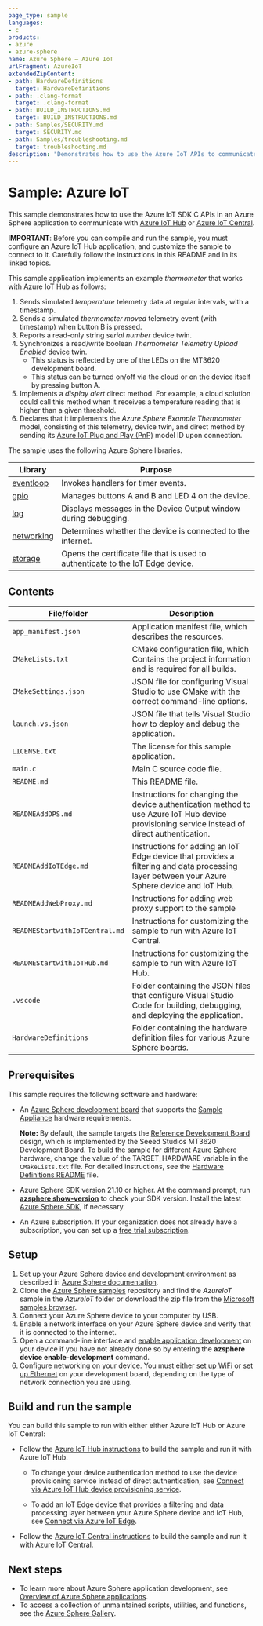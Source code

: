 ```yaml
---
page_type: sample
languages:
- c
products:
- azure
- azure-sphere
name: Azure Sphere – Azure IoT
urlFragment: AzureIoT
extendedZipContent:
- path: HardwareDefinitions
  target: HardwareDefinitions
- path: .clang-format
  target: .clang-format
- path: BUILD_INSTRUCTIONS.md
  target: BUILD_INSTRUCTIONS.md
- path: Samples/SECURITY.md
  target: SECURITY.md
- path: Samples/troubleshooting.md
  target: troubleshooting.md
description: "Demonstrates how to use the Azure IoT APIs to communicate with Azure IoT Central or Azure IoT Hub."
---
```


# Sample: Azure IoT

This sample demonstrates how to use the Azure IoT SDK C APIs in an Azure Sphere application to communicate with [Azure IoT Hub](https://docs.microsoft.com/azure/iot-fundamentals/iot-introduction) or [Azure IoT Central](https://docs.microsoft.com/azure/iot-central/core/overview-iot-central).

**IMPORTANT**: Before you can compile and run the sample, you must configure an Azure IoT Hub application, and customize the sample to connect to it. Carefully follow the instructions in this README and in its linked topics.

This sample application implements an example *thermometer* that works with Azure IoT Hub as follows:

1. Sends simulated *temperature* telemetry data at regular intervals, with a timestamp.
1. Sends a simulated *thermometer moved* telemetry event (with timestamp) when button B is pressed.
1. Reports a read-only string *serial number* device twin.
1. Synchronizes a read/write boolean *Thermometer Telemetry Upload Enabled* device twin.
   - This status is reflected by one of the LEDs on the MT3620 development board.
   - This status can be turned on/off via the cloud or on the device itself by pressing button A.
1. Implements a *display alert* direct method. For example, a cloud solution could call this method when it receives a temperature reading that is higher than a given threshold.
1. Declares that it implements the *Azure Sphere Example Thermometer* model, consisting of this telemetry, device twin, and direct method by sending its [Azure IoT Plug and Play (PnP)](https://docs.microsoft.com/azure/iot-pnp/overview-iot-plug-and-play) model ID upon connection.

The sample uses the following Azure Sphere libraries.

| Library | Purpose |
|---------|---------|
| [eventloop](https://docs.microsoft.com/azure-sphere/reference/applibs-reference/applibs-eventloop/eventloop-overview) | Invokes handlers for timer events. |
| [gpio](https://docs.microsoft.com/azure-sphere/reference/applibs-reference/applibs-gpio/gpio-overview) | Manages buttons A and B and LED 4 on the device. |
| [log](https://docs.microsoft.com/azure-sphere/reference/applibs-reference/applibs-log/log-overview) | Displays messages in the Device Output window during debugging. |
| [networking](https://docs.microsoft.com/azure-sphere/reference/applibs-reference/applibs-networking/networking-overview) | Determines whether the device is connected to the internet. |
| [storage](https://docs.microsoft.com/azure-sphere/reference/applibs-reference/applibs-storage/storage-overview) | Opens the certificate file that is used to authenticate to the IoT Edge device. |

## Contents

| File/folder                    | Description |
|--------------------------------|-------------|
| `app_manifest.json`            | Application manifest file, which describes the resources. |
| `CMakeLists.txt`               | CMake configuration file, which Contains the project information and is required for all builds. |
| `CMakeSettings.json`           | JSON file for configuring Visual Studio to use CMake with the correct command-line options. |
| `launch.vs.json`               | JSON file that tells Visual Studio how to deploy and debug the application. |
| `LICENSE.txt`                  | The license for this sample application. |
| `main.c`                       | Main C source code file. |
| `README.md`                    | This README file. |
| `READMEAddDPS.md`              | Instructions for changing the device authentication method to use Azure IoT Hub device provisioning service instead of direct authentication. |
| `READMEAddIoTEdge.md`          | Instructions for adding an IoT Edge device that provides a filtering and data processing layer between your Azure Sphere device and IoT Hub. |
| `READMEAddWebProxy.md`          | Instructions for adding web proxy support to the sample |
| `READMEStartwithIoTCentral.md` | Instructions for customizing the sample to run with Azure IoT Central. |
| `READMEStartwithIoTHub.md`     | Instructions for customizing the sample to run with Azure IoT Hub. |
| `.vscode`                      | Folder containing the JSON files that configure Visual Studio Code for building, debugging, and deploying the application. |
| `HardwareDefinitions`          | Folder containing the hardware definition files for various Azure Sphere boards. |

## Prerequisites

This sample requires the following software and hardware:

- An [Azure Sphere development board](https://aka.ms/azurespheredevkits) that supports the [Sample Appliance](../../HardwareDefinitions) hardware requirements.

   **Note:** By default, the sample targets the [Reference Development Board](https://docs.microsoft.com/azure-sphere/hardware/mt3620-reference-board-design) design, which is implemented by the Seeed Studios MT3620 Development Board. To build the sample for different Azure Sphere hardware, change the value of the TARGET_HARDWARE variable in the `CMakeLists.txt` file. For detailed instructions, see the [Hardware Definitions README](../../HardwareDefinitions/README.md) file.

- Azure Sphere SDK version 21.10 or higher. At the command prompt, run [**azsphere show-version**](https://docs.microsoft.com/azure-sphere/reference/azsphere-show-version) to check your SDK version. Install the latest [Azure Sphere SDK](https://docs.microsoft.com/azure-sphere/install/install-sdk), if necessary.

- An Azure subscription. If your organization does not already have a subscription, you can set up a [free trial subscription](https://azure.microsoft.com/free/?v=17.15).

## Setup

1. Set up your Azure Sphere device and development environment as described in [Azure Sphere documentation](https://docs.microsoft.com/azure-sphere/install/overview).
1. Clone the [Azure Sphere samples](https://github.com/Azure/azure-sphere-samples) repository and find the *AzureIoT* sample in the *AzureIoT* folder or download the zip file from the [Microsoft samples browser](/samples/azure/azure-sphere-samples/azureiot/).
1. Connect your Azure Sphere device to your computer by USB.
1. Enable a network interface on your Azure Sphere device and verify that it is connected to the internet.
1. Open a command-line interface and [enable application development](https://docs.microsoft.com/azure-sphere/reference/azsphere-device#enable-development) on your device if you have not already done so by entering the **azsphere device enable-development** command.
1. Configure networking on your device. You must either [set up WiFi](https://docs.microsoft.com/azure-sphere/install/configure-wifi#set-up-wi-fi-on-your-azure-sphere-device) or [set up Ethernet](https://docs.microsoft.com/azure-sphere/network/connect-ethernet) on your development board, depending on the type of network connection you are using.

## Build and run the sample

You can build this sample to run with either either Azure IoT Hub or Azure IoT Central:

- Follow the [Azure IoT Hub instructions](./READMEStartWithIoTHub.md) to build the sample and run it with Azure IoT Hub.

   - To change your device authentication method to use the device provisioning service instead of direct authentication, see [Connect via Azure IoT Hub device provisioning service](./READMEAddDPS.md).

   - To add an IoT Edge device that provides a filtering and data processing layer between your Azure Sphere device and IoT Hub, see [Connect via Azure IoT Edge](./READMEAddIoTEdge.md).

- Follow the [Azure IoT Central instructions](./READMEStartWithIoTCentral.md) to build the sample and run it with Azure IoT Central.

## Next steps

- To learn more about Azure Sphere application development, see [Overview of Azure Sphere applications](https://docs.microsoft.com/azure-sphere/app-development/applications-overview).
- To access a collection of unmaintained scripts, utilities, and functions, see the [Azure Sphere Gallery](https://github.com/Azure/azure-sphere-gallery#azure-sphere-gallery).
